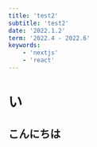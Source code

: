 ```yaml
---
title: 'test2'
subtitle: 'test2'
date: '2022.1.2'
term: '2022.4 - 2022.6'
keywords:
    - 'nextjs'
    - 'react'
---
```


# い

## こんにちは